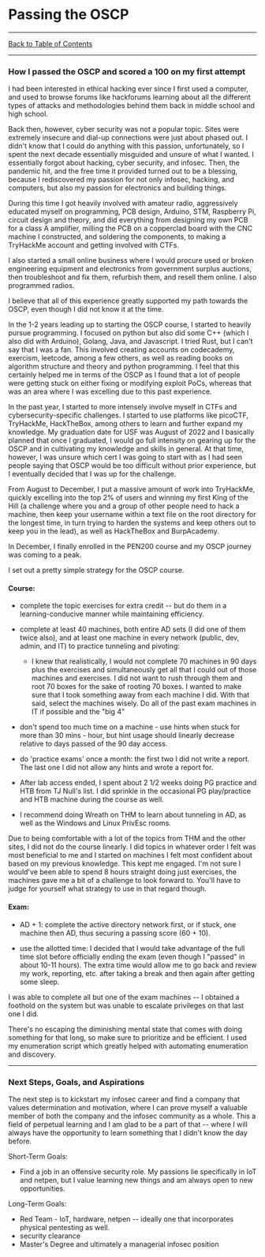 # Passing the OSCP

---

[Back to Table of Contents](../cysec)

---

### How I passed the OSCP and scored a 100 on my first attempt

I had been interested in ethical hacking ever since I first used a computer, and used to browse forums like hackforums learning about all the different types of attacks and methodologies behind them back in middle school and high school.

Back then, however, cyber security was not a popular topic. Sites were extremely insecure and dial-up connections were just about phased out. I didn't know that I could do anything with this passion, unfortunately, so I spent the next decade essentially misguided and unsure of what I wanted. I essentially forgot about hacking, cyber security, and infosec. 
Then, the pandemic hit, and the free time it provided turned out to be a blessing, because I rediscovered my passion for not only infosec, hacking, and computers, but also my passion for electronics and building things. 

During this time I got heavily involved with amateur radio, aggressively educated myself on programming, PCB design, Arduino, STM, Raspberry Pi, circuit design and theory, and did everything from designing my own PCB for a class A amplifier, milling the PCB on a copperclad board with the CNC machine I constructed, and soldering the components, to making a TryHackMe account and getting involved with CTFs.

I also started a small online business where I would procure used or broken engineering equipment and electronics from government surplus auctions, then troubleshoot and fix them, refurbish them, and resell them online. I also programmed radios. 

I believe that all of this experience greatly supported my path towards the OSCP, even though I did not know it at the time. 

In the 1-2 years leading up to starting the OSCP course, I started to heavily pursue programming. I focused on python but also did some C++ (which I also did with Arduino), Golang, Java, and Javascript. I tried Rust, but I can't say that I was a fan.
This involved creating accounts on codecademy, exercism, leetcode, among a few others, as well as reading books on algorithm structure and theory and python programming. I feel that this certainly helped me in terms of the OSCP as I found that a lot of people were getting stuck on either fixing or modifying exploit PoCs, whereas that was an area where I was excelling due to this past experience. 

In the past year, I started to more intensely involve myself in CTFs and cybersecurity-specific challenges. I started to use platforms like picoCTF, TryHackMe, HackTheBox, among others to learn and further expand my knowledge. 
My graduation date for USF was August of 2022 and I basically planned that once I graduated, I would go full intensity on gearing up for the OSCP and in cultivating my knowledge and skills in general. At that time, however, I was unsure which cert I was going to start with as I had seen people saying that OSCP would be too difficult without prior experience, but I eventually decided that I was up for the challenge. 

From August to December, I put a massive amount of work into TryHackMe, quickly excelling into the top 2% of users and winning my first King of the Hill (a challenge where you and a group of other people need to hack a machine, then keep your username within a text file on the root directory for the longest time, in turn trying to harden the systems and keep others out to keep you in the lead), as well as HackTheBox and BurpAcademy. 

In December, I finally enrolled in the PEN200 course and my OSCP journey was coming to a peak. 

I set out a pretty simple strategy for the OSCP course.

#### Course:
- complete the topic exercises for extra credit -- but do them in a learning-conducive manner while maintaining efficiency.

- complete at least 40 machines, both entire AD sets (I did one of them twice also), and at least one machine in every network (public, dev, admin, and IT) to practice tunneling and pivoting: 
  - I knew that realistically, I would not complete 70 machines in 90 days plus the exercises and simultaneously get all that I could out of those machines and exercises. I did not want to rush through them and root 70 boxes for the sake of rooting 70 boxes. I wanted to make sure that I took something away from each machine I did. With that said, select the machines wisely. Do all of the past exam machines in IT if possible and the "big 4"

- don't spend too much time on a machine - use hints when stuck for more than 30 mins - hour, but hint usage should linearly decrease relative to days passed of the 90 day access.

- do 'practice exams' once a month: the first two I did not write a report. The last one I did not allow any hints and wrote a report for.

- After lab access ended, I spent about 2 1/2 weeks doing PG practice and HTB from TJ Null's list. I did sprinkle in the occasional PG play/practice and HTB machine during the course as well.

- I recommend doing Wreath on THM to learn about tunneling in AD, as well as the Windows and Linux PrivEsc rooms.

Due to being comfortable with a lot of the topics from THM and the other sites, I did not do the course linearly. I did topics in whatever order I felt was most beneficial to me and I started on machines I felt most confident about based on my previous knowledge. This kept me engaged. I'm not sure I would've been able to spend 8 hours straight doing just exercises, the machines gave me a bit of a challenge to look forward to. You'll have to judge for yourself what strategy to use in that regard though.

#### Exam:

- AD + 1: complete the active directory network first, or if stuck, one machine then AD, thus securing a passing score (60 + 10).

- use the allotted time: I decided that I would take advantage of the full time slot before officially ending the exam (even though I "passed" in about 10-11 hours). The extra time would allow me to go back and review my work, reporting, etc. after taking a break and then again after getting some sleep.

I was able to complete all but one of the exam machines -- I obtained a foothold on the system but was unable to escalate privileges on that last one I did.

There's no escaping the diminishing mental state that comes with doing something for that long, so make sure to prioritize and be efficient. I used my enumeration script which greatly helped with automating enumeration and discovery. 

---

### Next Steps, Goals, and Aspirations

The next step is to kickstart my infosec career and find a company that values determination and motivation, where I can prove myself a valuable member of both the company and the infosec community as a whole. 
This a field of perpetual learning and I am glad to be a part of that -- where I will always have the opportunity to learn something that I didn't know the day before. 


Short-Term Goals:
 - Find a job in an offensive security role. My passions lie specifically in IoT and netpen, but I value learning new things and am always open to new opportunities. 


Long-Term Goals:
 - Red Team - IoT, hardware, netpen -- ideally one that incorporates physical pentesting as well.
 - security clearance
 - Master's Degree and ultimately a managerial infosec position